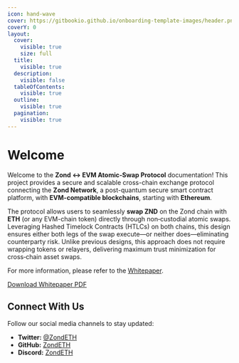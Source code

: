 ```yaml
---
icon: hand-wave
cover: https://gitbookio.github.io/onboarding-template-images/header.png
coverY: 0
layout:
  cover:
    visible: true
    size: full
  title:
    visible: true
  description:
    visible: false
  tableOfContents:
    visible: true
  outline:
    visible: true
  pagination:
    visible: true
---
```


# Welcome

Welcome to the **Zond ↔ EVM Atomic‑Swap Protocol** documentation! This project provides a secure and scalable cross-chain exchange protocol connecting the **Zond Network**, a post-quantum secure smart contract platform, with **EVM-compatible blockchains**, starting with **Ethereum**.

The protocol allows users to seamlessly **swap ZND** on the Zond chain with **ETH** (or any EVM-chain token) directly through non‑custodial atomic swaps. Leveraging Hashed Timelock Contracts (HTLCs) on both chains, this design ensures either both legs of the swap execute—or neither does—eliminating counterparty risk. Unlike previous designs, this approach does not require wrapping tokens or relayers, delivering maximum trust minimization for cross‑chain asset swaps.

For more information, please refer to the [Whitepaper](whitepaper/abstract.md).

[Download Whitepaper PDF](https://github.com/zondethorg/docs/blob/atomic-swap/whitepaper/whitepaper.pdf)

## Connect With Us

Follow our social media channels to stay updated:

- **Twitter:** [@ZondETH](https://x.com/zondethorg)
- **GitHub:** [ZondETH](https://github.com/zondethorg)
- **Discord:** [ZondETH](https://discord.gg/d5gHBHagQR)

